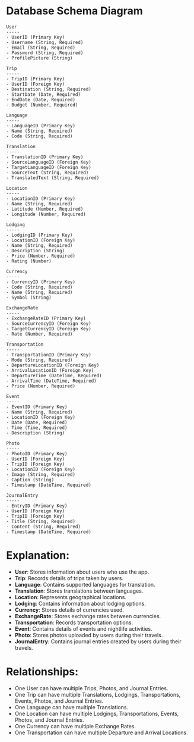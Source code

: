 # Database Schema Diagram

```
User
-----
- UserID (Primary Key)
- Username (String, Required)
- Email (String, Required)
- Password (String, Required)
- ProfilePicture (String)

Trip
-----
- TripID (Primary Key)
- UserID (Foreign Key)
- Destination (String, Required)
- StartDate (Date, Required)
- EndDate (Date, Required)
- Budget (Number, Required)

Language
-----
- LanguageID (Primary Key)
- Name (String, Required)
- Code (String, Required)

Translation
-----
- TranslationID (Primary Key)
- SourceLanguageID (Foreign Key)
- TargetLanguageID (Foreign Key)
- SourceText (String, Required)
- TranslatedText (String, Required)

Location
-----
- LocationID (Primary Key)
- Name (String, Required)
- Latitude (Number, Required)
- Longitude (Number, Required)

Lodging
-----
- LodgingID (Primary Key)
- LocationID (Foreign Key)
- Name (String, Required)
- Description (String)
- Price (Number, Required)
- Rating (Number)

Currency
-----
- CurrencyID (Primary Key)
- Code (String, Required)
- Name (String, Required)
- Symbol (String)

ExchangeRate
-----
- ExchangeRateID (Primary Key)
- SourceCurrencyID (Foreign Key)
- TargetCurrencyID (Foreign Key)
- Rate (Number, Required)

Transportation
-----
- TransportationID (Primary Key)
- Mode (String, Required)
- DepartureLocationID (Foreign Key)
- ArrivalLocationID (Foreign Key)
- DepartureTime (DateTime, Required)
- ArrivalTime (DateTime, Required)
- Price (Number, Required)

Event
-----
- EventID (Primary Key)
- Name (String, Required)
- LocationID (Foreign Key)
- Date (Date, Required)
- Time (Time, Required)
- Description (String)

Photo
-----
- PhotoID (Primary Key)
- UserID (Foreign Key)
- TripID (Foreign Key)
- LocationID (Foreign Key)
- Image (String, Required)
- Caption (String)
- Timestamp (DateTime, Required)

JournalEntry
-----
- EntryID (Primary Key)
- UserID (Foreign Key)
- TripID (Foreign Key)
- Title (String, Required)
- Content (String, Required)
- Timestamp (DateTime, Required)
```

# Explanation:

- **User**: Stores information about users who use the app.
- **Trip**: Records details of trips taken by users.
- **Language**: Contains supported languages for translation.
- **Translation**: Stores translations between languages.
- **Location**: Represents geographical locations.
- **Lodging**: Contains information about lodging options.
- **Currency**: Stores details of currencies used.
- **ExchangeRate**: Stores exchange rates between currencies.
- **Transportation**: Records transportation options.
- **Event**: Contains details of events and nightlife activities.
- **Photo**: Stores photos uploaded by users during their travels.
- **JournalEntry**: Contains journal entries created by users during their travels.

# Relationships:
- One User can have multiple Trips, Photos, and Journal Entries.
- One Trip can have multiple Translations, Lodgings, Transportations, Events, Photos, and Journal Entries.
- One Language can have multiple Translations.
- One Location can have multiple Lodgings, Transportations, Events, Photos, and Journal Entries.
- One Currency can have multiple Exchange Rates.
- One Transportation can have multiple Departure and Arrival Locations.
